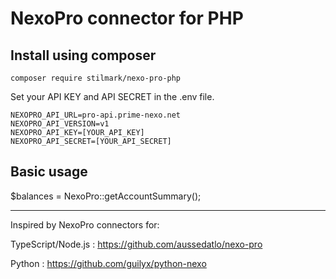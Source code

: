# NexoPro connector for PHP

## Install using composer ##

    composer require stilmark/nexo-pro-php

Set your API KEY and API SECRET in the .env file.

	NEXOPRO_API_URL=pro-api.prime-nexo.net
	NEXOPRO_API_VERSION=v1
	NEXOPRO_API_KEY=[YOUR_API_KEY]
	NEXOPRO_API_SECRET=[YOUR_API_SECRET]

## Basic usage ##

$balances = NexoPro::getAccountSummary();

---

Inspired by NexoPro connectors for:

TypeScript/Node.js : https://github.com/aussedatlo/nexo-pro

Python : https://github.com/guilyx/python-nexo